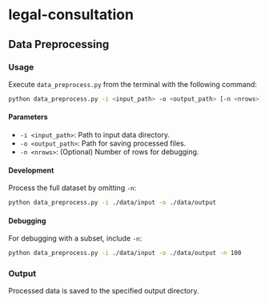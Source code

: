 # legal-consultation

## Data Preprocessing

### Usage

Execute `data_preprocess.py` from the terminal with the following command:

```sh
python data_preprocess.py -i <input_path> -o <output_path> [-n <nrows>]
```

#### Parameters
- `-i <input_path>`: Path to input data directory.
- `-o <output_path>`: Path for saving processed files.
- `-n <nrows>`: (Optional) Number of rows for debugging.

#### Development
Process the full dataset by omitting `-n`:
```sh
python data_preprocess.py -i ./data/input -o ./data/output
```

#### Debugging
For debugging with a subset, include `-n`:
```sh
python data_preprocess.py -i ./data/input -o ./data/output -n 100
```

### Output
Processed data is saved to the specified output directory.

